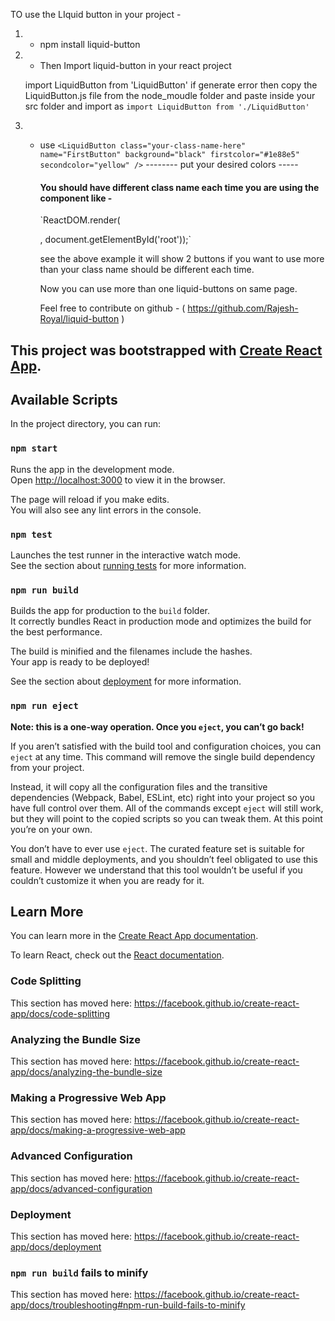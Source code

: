 TO use the LIquid button in your project - 
1. - npm install liquid-button
2. - Then Import liquid-button in your react project 

    import LiquidButton from 'LiquidButton' if generate error then copy the LiquidButton.js file from the node_moudle folder and paste inside your src folder and import as `import LiquidButton from './LiquidButton' `

3. - use ` <LiquidButton class="your-class-name-here" name="FirstButton" background="black" firstcolor="#1e88e5" secondcolor="yellow" /> `
     -------- put your desired colors -----

     #### You should have different class name each time you are using the component like - 
     `ReactDOM.render(<div>
     <LiquidButton class="liquid-button" name="FirstButton" background="black" firstcolor="#1e88e5" secondcolor="yellow" />
     <LiquidButton class="liquid-button2" name="FirstButton" background="black" firstcolor="#1e88e5" secondcolor="yellow" />
     </div>, document.getElementById('root'));`

     see the above example it will show 2 buttons if you want to use more than your class name should be different each time.

     Now you can use more than one liquid-buttons on same page.

     Feel free to contribute on github - ( https://github.com/Rajesh-Royal/liquid-button )

## This project was bootstrapped with [Create React App](https://github.com/facebook/create-react-app).

## Available Scripts

In the project directory, you can run:

### `npm start`

Runs the app in the development mode.<br>
Open [http://localhost:3000](http://localhost:3000) to view it in the browser.

The page will reload if you make edits.<br>
You will also see any lint errors in the console.

### `npm test`

Launches the test runner in the interactive watch mode.<br>
See the section about [running tests](https://facebook.github.io/create-react-app/docs/running-tests) for more information.

### `npm run build`

Builds the app for production to the `build` folder.<br>
It correctly bundles React in production mode and optimizes the build for the best performance.

The build is minified and the filenames include the hashes.<br>
Your app is ready to be deployed!

See the section about [deployment](https://facebook.github.io/create-react-app/docs/deployment) for more information.

### `npm run eject`

**Note: this is a one-way operation. Once you `eject`, you can’t go back!**

If you aren’t satisfied with the build tool and configuration choices, you can `eject` at any time. This command will remove the single build dependency from your project.

Instead, it will copy all the configuration files and the transitive dependencies (Webpack, Babel, ESLint, etc) right into your project so you have full control over them. All of the commands except `eject` will still work, but they will point to the copied scripts so you can tweak them. At this point you’re on your own.

You don’t have to ever use `eject`. The curated feature set is suitable for small and middle deployments, and you shouldn’t feel obligated to use this feature. However we understand that this tool wouldn’t be useful if you couldn’t customize it when you are ready for it.

## Learn More

You can learn more in the [Create React App documentation](https://facebook.github.io/create-react-app/docs/getting-started).

To learn React, check out the [React documentation](https://reactjs.org/).

### Code Splitting

This section has moved here: https://facebook.github.io/create-react-app/docs/code-splitting

### Analyzing the Bundle Size

This section has moved here: https://facebook.github.io/create-react-app/docs/analyzing-the-bundle-size

### Making a Progressive Web App

This section has moved here: https://facebook.github.io/create-react-app/docs/making-a-progressive-web-app

### Advanced Configuration

This section has moved here: https://facebook.github.io/create-react-app/docs/advanced-configuration

### Deployment

This section has moved here: https://facebook.github.io/create-react-app/docs/deployment

### `npm run build` fails to minify

This section has moved here: https://facebook.github.io/create-react-app/docs/troubleshooting#npm-run-build-fails-to-minify
